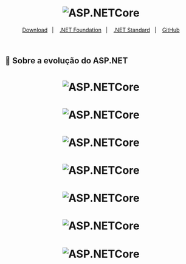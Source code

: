 <h1 align="center">
  <img alt="ASP.NETCore" title="ASP.NETCore" src="ASP.NET_CORE_MVC/wwwroot/img/logo.png" />
</h1>

<p align="center">
  <a href="https://dotnet.microsoft.com/">Download</a>&nbsp;&nbsp;&nbsp;|&nbsp;&nbsp;&nbsp;
  <a href="https://dotnetfoundation.org//">.NET Foundation</a>&nbsp;&nbsp;&nbsp;|&nbsp;&nbsp;&nbsp;
  <a href="https://docs.microsoft.com/pt-br/dotnet/standard/net-standard">.NET Standard</a>&nbsp;&nbsp;&nbsp;|&nbsp;&nbsp;&nbsp;
  <a href="https://github.com/aspnet/">GitHub</a>
</p>

</br>

## 🚀 Sobre a evolução do ASP.NET

<h1 align="center">
  <img alt="ASP.NETCore" title="ASP.NETCore" src="AppCoreMvc/wwwroot/img/hist01.png" />
</h1>


<h1 align="center">
  <img alt="ASP.NETCore" title="ASP.NETCore" src="AppCoreMvc/wwwroot/img/hist03.png" />
</h1>

<h1 align="center">
  <img alt="ASP.NETCore" title="ASP.NETCore" src="AppCoreMvc/wwwroot/img/hist04.png" />
</h1>

<h1 align="center">
  <img alt="ASP.NETCore" title="ASP.NETCore" src="AppCoreMvc/wwwroot/img/hist05.png" />
</h1>

<h1 align="center">
  <img alt="ASP.NETCore" title="ASP.NETCore" src="AppCoreMvc/wwwroot/img/hist08.png" />
</h1>

<h1 align="center">
  <img alt="ASP.NETCore" title="ASP.NETCore" src="AppCoreMvc/wwwroot/img/hist09.png" />
</h1>

<h1 align="center">
  <img alt="ASP.NETCore" title="ASP.NETCore" src="AppCoreMvc/wwwroot/img/hist11.png" />
</h1>

